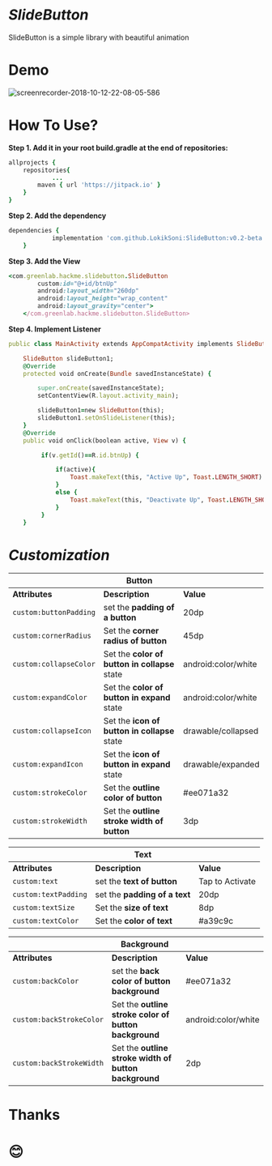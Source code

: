 # *SlideButton*  
SlideButton is a simple library with beautiful animation
# Demo  
![screenrecorder-2018-10-12-22-08-05-586](https://user-images.githubusercontent.com/43207796/46882947-2e323200-ce05-11e8-9ed6-8677fe9e8373.gif)
# How To Use?  

**Step 1. Add it in your root build.gradle at the end of repositories:**  
```ruby
allprojects {
	repositories{
			...
		maven { url 'https://jitpack.io' }
	}
}
```

**Step 2. Add the dependency**  
```ruby
dependencies {
	        implementation 'com.github.LokikSoni:SlideButton:v0.2-beta'
	}
```
**Step 3. Add the View**  
```ruby
<com.greenlab.hackme.slidebutton.SlideButton
        custom:id="@+id/btnUp"
        android:layout_width="260dp"
        android:layout_height="wrap_content"
        android:layout_gravity="center">
    </com.greenlab.hackme.slidebutton.SlideButton>
```
**Step 4. Implement Listener** 
```ruby
public class MainActivity extends AppCompatActivity implements SlideButton.SlideListener {

    SlideButton slideButton1;
    @Override
    protected void onCreate(Bundle savedInstanceState) {

        super.onCreate(savedInstanceState);
        setContentView(R.layout.activity_main);

        slideButton1=new SlideButton(this);
        slideButton1.setOnSlideListener(this);
    }
    @Override
    public void onClick(boolean active, View v) {

         if(v.getId()==R.id.btnUp) {

             if(active){
                 Toast.makeText(this, "Active Up", Toast.LENGTH_SHORT).show();
             }
             else {
                 Toast.makeText(this, "Deactivate Up", Toast.LENGTH_SHORT).show();
             }
         }
    }
```
# *Customization*  
| | Button | |
| --- | --- | --- |
| **Attributes** | **Description** | **Value** |
| `custom:buttonPadding` | set the **padding of a button** | 20dp
| `custom:cornerRadius` | Set the **corner radius of button** | 45dp
| `custom:collapseColor` | Set the **color of button in collapse** state | android:color/white
| `custom:expandColor` | Set the **color of button in expand** state | android:color/white
| `custom:collapseIcon` | Set the **icon of button in collapse** state | drawable/collapsed
| `custom:expandIcon` | Set the **icon of button in expand** state | drawable/expanded
| `custom:strokeColor` | Set the **outline color of button** | #ee071a32
| `custom:strokeWidth` | Set the **outline stroke width of button** | 3dp   


| | Text | |
| --- | --- | --- |
| **Attributes** | **Description** | **Value** |
| `custom:text` | set the **text of button** | Tap to Activate
| `custom:textPadding` | set the **padding of a text** | 20dp
| `custom:textSize` | Set the **size of text** | 8dp
| `custom:textColor` | Set the **color of text** | #a39c9c


| | Background | |
| --- | --- | --- |
| **Attributes** | **Description** | **Value** |
| `custom:backColor` | set the **back color of button background** | #ee071a32
| `custom:backStrokeColor` | Set the **outline stroke color of button background** | android:color/white
| `custom:backStrokeWidth` |  Set the **outline stroke width of button background** | 2dp

# Thanks
# :blush:
